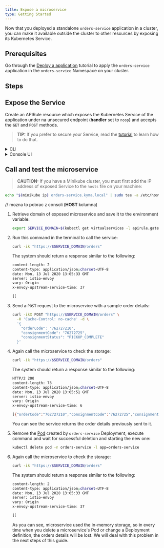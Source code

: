 ```yaml
---
title: Expose a microservice
type: Getting Started
---
```


Now that you deployed a standalone `orders-service` application in a cluster, you can make it available outside the cluster to other resources by exposing its Kubernetes Service.

## Prerequisites

Go through the [Deploy a application](/#getting-started-deploy-a-microservice) tutorial to apply the `orders-service` application in the `orders-service` Namespace on your cluster.

## Steps

## Expose the Service

Create an APIRule resource which exposes the Kubernetes Service of the application under na unsecured endpoint (**handler** set to `noop`) and accepts the `GET` and `POST` methods.

> **TIP:** If you prefer to secure your Service, read the [tutorial](/components/api-gateway/#tutorials-expose-and-secure-a-service) to learn how to do that.

<div tabs name="create-apirule" group="expose-microservice">
  <details>
  <summary label="cli">
  CLI
  </summary>

1. Open the terminal and apply the APIRule:

   ```bash
   cat <<EOF | kubectl apply -f -
   apiVersion: gateway.kyma-project.io/v1alpha1
   kind: APIRule
   metadata:
     name: orders-service
     namespace: orders-service
     labels:
       app: orders-service
       example: orders-service
   spec:
     service:
       host: orders-service
       name: orders-service
       port: 80
     gateway: kyma-gateway.kyma-system.svc.cluster.local
     rules:
       - path: /.*
         methods: ["GET","POST"]
         accessStrategies:
           - handler: noop
         mutators: []
   EOF
   ```

2. Check if the API Rule was created successfully and has the `OK` status:

   ```bash
   kubectl get apirules orders-service -n orders-service -o=jsonpath='{.status.APIRuleStatus.code}'
   ```

  </details>
  <details>
  <summary label="console-ui">
  Console UI
  </summary>

// moze dodac tylko to co ponizej? a nie dwa tipy?
> **TIP:** You can expose a Service or Function with an API Rule from different views in the Console UI. This tutorial shows how to do that from the generic **API Rules** view.

> **TIP:** Console UI has a separate **API Rules** view from which you to create APIRules for Services and Functions. Still, you can access this view directly from their corresponding views.

1. Select the `orders-service` Namespace from the drop-down list in the top navigation panel.

2. Go to the **API Rules** view (under **Configuration** group) select **Add API Rule**.

3. In the **General settings** section:

    - Enter `orders-service` as the API Rule's **Name**.

    > **NOTE:** The APIRule CR can have a different name than the Service, but it is recommended that all related resources share a common name.

    - Enter `orders-service` as **Hostname** to indicate the host on which you want to expose your Service.

    - Select the `orders-service` Service from the drop-down list in the **Service** column.

// dodać DELETE?

4. In the **Access strategies** section, leave only the `GET` and `POST` methods marked and the `noop` handler selected.

5. Select **Create** to confirm changes.

    The message appears on the screen confirming the changes were saved.

6. In the API Rule's details view that opens up automatically, check if you can access the Service by selecting the HTTPS link under **Host**.

  </details>
</div>

## Call and test the microservice

> **CAUTION:** If you have a Minikube cluster, you must first add the IP address of exposed Service to the `hosts` file on your machine:

<!-- Improve this caution message to explain exactly why we do that-->

```bash
echo "$(minikube ip) orders-service.kyma.local" | sudo tee -a /etc/hosts
```

// mozna to pobrac z consoli (**HOST** kolumna)
1. Retrieve domain of exposed microservice and save it to the environment variable:

   ```bash
   export SERVICE_DOMAIN=$(kubectl get virtualservices -l apirule.gateway.kyma-project.io/v1alpha1=orders-service.orders-service -n orders-service -o=jsonpath='{.items[*].spec.hosts[0]}')
   ```

2. Run this command in the terminal to call the service:

   ```bash
   curl -ik "https://$SERVICE_DOMAIN/orders"
   ```

   The system should return a response similar to the following:

   ```bash
   content-length: 2
   content-type: application/json;charset=UTF-8
   date: Mon, 13 Jul 2020 13:05:33 GMT
   server: istio-envoy
   vary: Origin
   x-envoy-upstream-service-time: 37

   []
   ```

3. Send a `POST` request to the microservice with a sample order details:

   ```bash
   curl -ikX POST "https://$SERVICE_DOMAIN/orders" \
     -H 'Cache-Control: no-cache' -d \
     '{
       "orderCode": "762727210",
       "consignmentCode": "76272725",
       "consignmentStatus": "PICKUP_COMPLETE"
     }'
   ```

4. Again call the microservice to check the storage:

   ```bash
   curl -ik "https://$SERVICE_DOMAIN/orders"
   ```

   The system should return a response similar to the following:

   ```bash
   HTTP/2 200
   content-length: 73
   content-type: application/json;charset=UTF-8
   date: Mon, 13 Jul 2020 13:05:51 GMT
   server: istio-envoy
   vary: Origin
   x-envoy-upstream-service-time: 6

   [{"orderCode":"762727210","consignmentCode":"76272725","consignmentStatus":"PICKUP_COMPLETE"}]
   ```

   You can see the service returns the order details previously sent to it.

5. Remove the [Pod](https://kubernetes.io/docs/concepts/workloads/pods/) created by `orders-service` Deployment, execute command and wait for successful deletion and starting the new one:

   ```bash
   kubectl delete pod -n orders-service -l app=orders-service
   ```

6. Again call the microservice to check the storage:

   ```bash
   curl -ik "https://$SERVICE_DOMAIN/orders"
   ```

   The system should return a response similar to the following:

   ```bash
   content-length: 2
   content-type: application/json;charset=UTF-8
   date: Mon, 13 Jul 2020 13:05:33 GMT
   server: istio-envoy
   vary: Origin
   x-envoy-upstream-service-time: 37

   []
   ```

   As you can see, microservice used the in-memory storage, so in every time when you delete a microservice's Pod or change a Deployment definition, the orders details will be lost. We will deal with this problem in the next steps of this guide.
